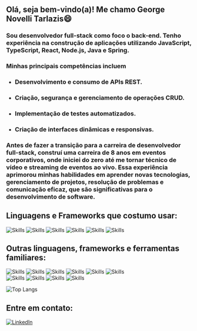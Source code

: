 <h2>Olá, seja bem-vindo(a)! Me chamo George Novelli Tarlazis😄</h2>
<h3>Sou desenvolvedor full-stack como foco o back-end. Tenho experiência na construção de aplicações utilizando JavaScript, TypeScript, React, Node.js, Java e Spring.</h3>

<h3>Minhas principais competências incluem </h3>

- <h3>Desenvolvimento e consumo de APIs REST.</h3>
- <h3>Criação, segurança e gerenciamento de operações CRUD.</h3>
- <h3>Implementação de testes automatizados.</h3>
- <h3>Criação de interfaces dinâmicas e responsivas.</h3>

<h3>Antes de fazer a transição para a carreira de desenvolvedor full-stack, construí uma carreira de 8 anos em eventos corporativos, onde iniciei do zero até me tornar técnico de vídeo e streaming de eventos ao vivo. Essa experiência aprimorou minhas habilidades em aprender novas tecnologias, gerenciamento de projetos, resolução de problemas e comunicação eficaz, que são significativas para o desenvolvimento de software.</h3>

<h2>Linguagens e Frameworks que costumo usar:</h2>
<p>
  <img src="https://img.shields.io/badge/JavaScript-F7DF1E?style=for-the-badge&logo=javascript&logoColor=black" alt="Skills"/>
  <img src="https://img.shields.io/badge/TypeScript-007ACC?style=for-the-badge&logo=typescript&logoColor=white" alt="Skills"/>
  <img src="https://img.shields.io/badge/React-20232A?style=for-the-badge&logo=react&logoColor=61DAFB" alt="Skills"/>
  <img src="https://img.shields.io/badge/Node.js-43853D?style=for-the-badge&logo=node.js&logoColor=white" alt="Skills"/>
  <img src="https://img.shields.io/badge/Java-ED8B00?style=for-the-badge&logo=openjdk&logoColor=white" alt="Skills"/>
  <img src="https://img.shields.io/badge/Spring-6DB33F?style=for-the-badge&logo=spring&logoColor=white" alt="Skills"/>
</p>

<h2>Outras linguagens, frameworks e ferramentas familiares:</h2>
<p>
   <img src="https://img.shields.io/badge/html5-%23E34F26.svg?style=for-the-badge&logo=html5&logoColor=white" alt="Skills"/>
   <img src="https://img.shields.io/badge/css3-%231572B6.svg?style=for-the-badge&logo=css3&logoColor=white" alt="Skills"/>
   <img src="https://img.shields.io/badge/express.js-%23404d59.svg?style=for-the-badge&logo=express&logoColor=%2361DAFB" alt="Skills"/>
   <img src="https://img.shields.io/badge/Sequelize-52B0E7?style=for-the-badge&logo=Sequelize&logoColor=white" alt="Skills"/>
   <img src="https://img.shields.io/badge/Context--Api-000000?style=for-the-badge&logo=react" alt="Skills"/>
   <img src="https://img.shields.io/badge/-jest-%23C21325?style=for-the-badge&logo=jest&logoColor=white" alt="Skills"/>
   <br/>
   <img src="https://img.shields.io/badge/mysql-4479A1.svg?style=for-the-badge&logo=mysql&logoColor=white" alt="Skills"/>
   <img src="https://img.shields.io/badge/docker-%230db7ed.svg?style=for-the-badge&logo=docker&logoColor=white" alt="Skills"/>
   <img src="https://img.shields.io/badge/git-%23F05033.svg?style=for-the-badge&logo=git&logoColor=white" alt="Skills"/>
   <img src="https://img.shields.io/badge/github-%23121011.svg?style=for-the-badge&logo=github&logoColor=white" alt="Skills"/>
</p>

 ![Top Langs](https://github-readme-stats.vercel.app/api/top-langs/?username=johnovelli&layout=compact&size_weight=1.5&count_weight=1.5)
<h2>Entre em contato:</h2>

[![LinkedIn](https://img.shields.io/badge/linkedin-%230077B5.svg?style=for-the-badge&logo=linkedin&logoColor=white)](https://www.linkedin.com/in/joh-novelli/)




